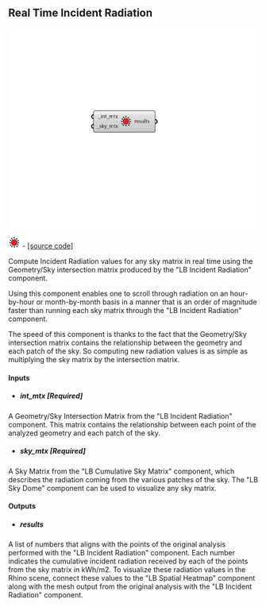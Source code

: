 ## Real Time Incident Radiation

![](../../images/components/Real_Time_Incident_Radiation.png)

![](../../images/icons/Real_Time_Incident_Radiation.png) - [[source code]](https://github.com/ladybug-tools/ladybug-grasshopper/blob/master/ladybug_grasshopper/src//LB%20Real%20Time%20Incident%20Radiation.py)


Compute Incident Radiation values for any sky matrix in real time using the Geometry/Sky intersection matrix produced by the "LB Incident Radiation" component. 

Using this component enables one to scroll through radiation on an hour-by-hour or month-by-month basis in a manner that is an order of magnitude faster than running each sky matrix through the "LB Incident Radiation" component. 

The speed of this component is thanks to the fact that the Geometry/Sky intersection matrix contains the relationship between the geometry and each patch of the sky. So computing new radiation values is as simple as multiplying the sky matrix by the intersection matrix. 



#### Inputs
* ##### int_mtx [Required]
A Geometry/Sky Intersection Matrix from the "LB Incident Radiation"  component. This matrix contains the relationship between each point of the analyzed geometry and each patch of the sky. 
* ##### sky_mtx [Required]
A Sky Matrix from the "LB Cumulative Sky Matrix" component, which describes the radiation coming from the various patches of the sky. The "LB Sky Dome" component can be used to visualize any sky matrix. 

#### Outputs
* ##### results
A list of numbers that aligns with the points of the original analysis performed with the "LB Incident Radiation"  component. Each number indicates the cumulative incident radiation received by each of the points from the sky matrix in kWh/m2. To visualize these radiation values in the Rhino scene, connect these values to the "LB Spatial Heatmap" component along with the mesh output from the original analysis with the "LB Incident Radiation"  component. 